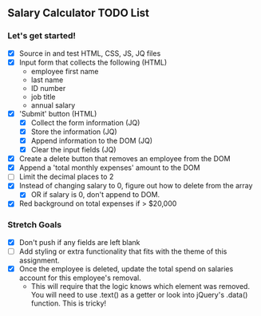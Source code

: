 ## Salary Calculator TODO List

### Let's get started!

- [x] Source in and test HTML, CSS, JS, JQ files
- [x] Input form that collects the following (HTML)
  - employee first name
  - last name
  - ID number
  - job title
  - annual salary
- [x] 'Submit' button (HTML)
  - [x] Collect the form information (JQ)
  - [x] Store the information (JQ)
  - [x] Append information to the DOM (JQ)
  - [x] Clear the input fields (JQ)
- [x] Create a delete button that removes an employee from the DOM
- [x] Append a 'total monthly expenses' amount to the DOM
- [ ] Limit the decimal places to 2
- [x] Instead of changing salary to 0, figure out how to delete from the array
  - [x] OR if salary is 0, don't append to DOM.
- [x] Red background on total expenses if > $20,000

### Stretch Goals

- [x] Don't push if any fields are left blank
- [ ] Add styling or extra functionality that fits with the theme of this assignment.
- [x] Once the employee is deleted, update the total spend on salaries account for this employee's removal.
  - This will require that the logic knows which element was removed. You will need to use .text() as a getter or look into jQuery's .data() function. This is tricky!
